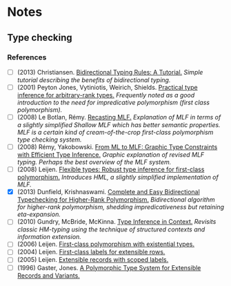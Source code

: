 
# Notes

## Type checking

### References

- [ ] (2013) Christiansen. [Bidirectional Typing Rules: A Tutorial.](http://davidchristiansen.dk/tutorials/bidirectional.pdf) *Simple tutorial describing the benefits of bidirectional typing.*
- [ ] (2001) Peyton Jones, Vytiniotis, Weirich, Shields. [Practical type inference for arbitrary-rank types.](http://research.microsoft.com/en-us/um/people/simonpj/papers/higher-rank/putting.pdf) *Frequently noted as a good introduction to the need for impredicative polymorphism (first class polymorphism).*
- [ ] (2008) Le Botlan, Rémy. [Recasting MLF.](http://gallium.inria.fr/~remy/mlf/recasting-mlf-RR.pdf) *Explanation of MLF in terms of a slightly simplified Shallow MLF which has better semantic properties. MLF is a certain kind of cream-of-the-crop first-class polymorphism type checking system.*
- [ ] (2008) Rémy, Yakobowski. [From ML to MLF: Graphic Type Constraints with Efficient Type Inference.](http://gallium.inria.fr/~remy/mlf/Remy-Yakobowski@icfp08@proceedings.pdf) *Graphic explanation of revised MLF typing. Perhaps the best overview of the MLF system.*
- [ ] (2008) Leijen. [Flexible types: Robust type inference for first-class polymorphism.](http://research.microsoft.com/en-us/um/people/daan/download/papers/hml-tr.pdf) *Introduces HML, a slightly simplified implementation of MLF.*
- [X] (2013) Dunfield, Krishnaswami. [Complete and Easy Bidirectional Typechecking for Higher-Rank Polymorphism.](https://www.mpi-sws.org/~neelk/bidir.pdf) *Bidirectional algorithm for higher-rank polymorphism, shedding impredicativeness but retaining eta-expansion.*
- [ ] (2010) Gundry, McBride, McKinna. [Type Inference in Context.](http://www.cs.ru.nl/~james/RESEARCH/msfp2010-paper.pdf) *Revisits classic HM-typing using the technique of structured contexts and information extension.*
- [ ] (2006) Leijen. [First-class polymorphism with existential types.](http://research.microsoft.com/en-us/um/people/daan/download/papers/existentials.pdf)
- [ ] (2004) Leijen. [First-class labels for extensible rows.](https://www.microsoft.com/en-us/research/wp-content/uploads/2016/02/fclabels.pdf)
- [ ] (2005) Leijen. [Extensible records with scoped labels.](http://www.cs.ioc.ee/tfp-icfp-gpce05/tfp-proc/21num.pdf)
- [ ] (1996) Gaster, Jones. [A Polymorphic Type System for Extensible Records and Variants.](https://www.cs.cmu.edu/~aldrich/courses/819/papers/row-poly.pdf)